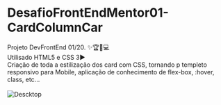 # DesafioFrontEndMentor01-CardColumnCar
Projeto DevFrontEnd 01/20. :sparkles::trophy::running::computer: </br>
Utilisado HTML5 e CSS 3:arrow_forward:</br>
Criação de toda a estilização dos card com CSS, tornando p templeto responsivo para Mobile, aplicação de conhecimento de flex-box, :hover, class, etc... </br></br>
![Descktop](https://user-images.githubusercontent.com/90359980/172923491-bb2ca51e-e468-4bc0-8532-c7fa8e463de2.PNG)
